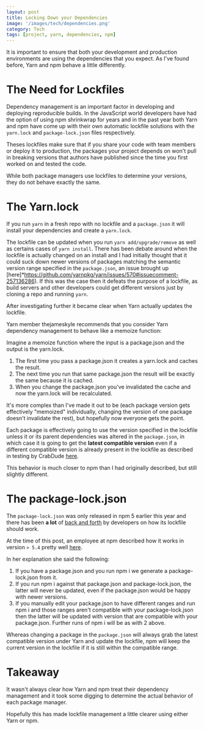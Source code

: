 ```yaml
---
layout: post
title: Locking Down your Dependencies
image: '/images/tech/dependencies.png'
category: Tech
tags: [project, yarn, dependencies, npm]
---
```


It is important to ensure that both your development and production environments
are using the dependencies that you expect. As I've found before, Yarn and npm
behave a little differently.

<!--halt-->

# The Need for Lockfiles

Dependency management is an important factor in developing and deploying reproducible
builds. In the JavaScript world developers have had the option of using npm shrinkwrap
for years and in the past year both Yarn and npm have come up with their own automatic
lockfile solutions with the `yarn.lock` and `package-lock.json` files respectively.

Theses lockfiles make sure that if you share your code with team members or deploy it
to production, the packages your project depends on won't pull in breaking versions that
authors have published since the time you first worked on and tested the code.

While both package managers use lockfiles to determine your versions, they do not behave exactly the same.

# The Yarn.lock

If you run `yarn` in a fresh repo with no lockfile and a `package.json` it will install your dependencies and
create a `yarn.lock`.

The lockfile can be updated when you run `yarn add/upgrade/remove` as well as certains cases of `yarn install`. There has been debate around when the lockfile is actually changed on an install and I had initially thought that it could suck down newer versions of packages matching the semantic version range specified in the `package.json`, an issue brought up [here]*https://github.com/yarnpkg/yarn/issues/570#issuecomment-257136286). If this was the case then it defeats the purpose of a lockfile, as build servers and other developers could get different versions just by cloning a repo and running `yarn`.

After investigating further it became clear when Yarn actually updates the lockfile.

Yarn member thejameskyle recommends that you consider Yarn dependency management to behave like a memoize function:

>
  Imagine a memoize function where the input is a package.json and the output is the yarn.lock.

  1. The first time you pass a package.json it creates a yarn.lock and caches the result.
  2. The next time you run that same package.json the result will be exactly the same because it is cached.
  3. When you change the package.json you've invalidated the cache and now the yarn.lock will be recalculated.

  It's more complex than I've made it out to be (each package version gets effectively "memoized" individually, changing the version of one package doesn't invalidate the rest), but hopefully now everyone gets the point.

Each package is effectively going to use the version specified in the lockfile unless it or its parent dependencies was altered in the `package.json`, in which case it is going to get the **latest compatible version** even if a different compatible version is already present in the lockfile as described in testing by CrabDude [here](https://github.com/yarnpkg/yarn/issues/570#issuecomment-274638907).

This behavior is much closer to npm than I had originally described, but still slightly different.

# The package-lock.json

The `package-lock.json` was only released in npm 5 earlier this year and there has been **a lot** of [back and forth](https://github.com/npm/npm/issues/17979) by developers on how its lockfile should work.

At the time of this post, an employee at npm described how it works in version `> 5.4` pretty well [here](https://github.com/npm/npm/issues/17979#issuecomment-332701215).

In her explanation she said the following:

>
1. If you have a package.json and you run npm i we generate a package-lock.json from it.
2. If you run npm i against that package.json and package-lock.json, the latter will never be updated, even if the package.json would be happy with newer versions.
3. If you manually edit your package.json to have different ranges and run npm i and those ranges aren't compatible with your package-lock.json then the latter will be updated with version that are compatible with your package.json. Further runs of npm i will be as with 2 above.

Whereas changing a package in the `package.json` will always grab the latest compatible version under Yarn and update the lockfile, npm will keep the current version in the lockfile if it is still within the compatible range.

# Takeaway

It wasn't always clear how Yarn and npm treat their dependency management and it took some digging to determine the actual behavior of each package manager.

Hopefully this has made lockfile management a little clearer using either Yarn or npm.
